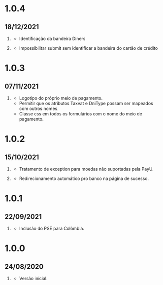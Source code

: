 # 1.0.4
## 18/12/2021

1. [](#fix)
   * Identificação da bandeira Diners
   
2. [](#add)
   * Impossibilitar submit sem identificar a bandeira do cartão de crédito

# 1.0.3
## 07/11/2021

1. [](#add)
   * Logotipo do próprio meio de pagamento.
   * Permitir que os atributos Taxvat e DniType possam ser mapeados com outros nomes.
   * Classe css em todos os formulários com o nome do meio de pagamento.

# 1.0.2
## 15/10/2021

1. [](#fix)
   * Tratamento de exception para moedas não suportadas pela PayU.

2. [](#add)
   * Redirecionamento automático pro banco na página de sucesso.

# 1.0.1
## 22/09/2021

1. [](#add)
    * Inclusão do PSE para Colômbia.

    
# 1.0.0
## 24/08/2020

1. [](#new)
    * Versão inicial.